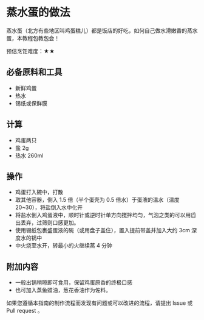 # 蒸水蛋的做法

蒸水蛋（北方有些地区叫鸡蛋糕儿）都是饭店的好吃，如何自己做水滑嫩香的蒸水蛋，本教程包教包会！

预估烹饪难度：★★

## 必备原料和工具

- 新鲜鸡蛋
- 热水
- 锡纸或保鲜膜

## 计算

- 鸡蛋两只
- 盐 2g
- 热水 260ml

## 操作

- 鸡蛋打入碗中，打散
- 取其他容器，倒入 1.5 倍（半个蛋壳为 0.5 倍水）于蛋液的温水（温度 20~30），将盐倒入水中化开
- 将盐水倒入鸡蛋液中，顺时针或逆时针单方向搅拌均匀，气泡之类的可以用舀出丢弃，过筛则口感更加。
- 使用锡纸包裹盛蛋液的碗（或用盘子盖住），置入提前带盖并加入大约 3cm 深度水的锅中
- 中火烧至水开，转最小的火继续蒸 4 分钟

## 附加内容

- 一般出锅稍晾即可食用，保留鸡蛋原香的终极口感
- 也可加入蒸鱼豉油，葱花香油作为佐料。

如果您遵循本指南的制作流程而发现有问题或可以改进的流程，请提出 Issue 或 Pull request 。

